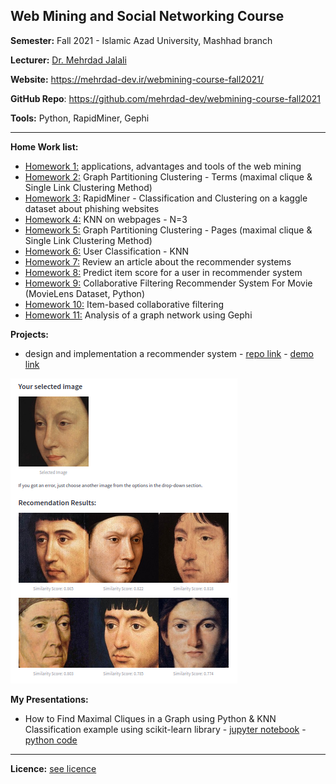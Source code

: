 ## Web Mining and Social Networking Course

**Semester:**  Fall 2021 - Islamic Azad University, Mashhad branch

**Lecturer:‌** [Dr. Mehrdad Jalali](https://scholar.google.com/citations?user=bRipP54AAAAJ&hl=en)

**Website:** https://mehrdad-dev.ir/webmining-course-fall2021/

**GitHub Repo**: https://github.com/mehrdad-dev/webmining-course-fall2021

**Tools:** Python, RapidMiner, Gephi

***

**Home Work list:**

- [Homework 1:](/homework1) applications, advantages and tools of the web mining
- [Homework 2:](/homework2) Graph Partitioning Clustering - Terms (maximal clique & Single Link Clustering Method)
- [Homework 3:](/homework3) RapidMiner - Classification and Clustering on a kaggle dataset about phishing websites
- [Homework 4:](/homework4) KNN on webpages - N=3
- [Homework 5:](/homework5) Graph Partitioning Clustering - Pages (maximal clique & Single Link Clustering Method)
- [Homework 6:](/homework6) User Classification - KNN
- [Homework 7:](/homework7) Review an article about the recommender systems
- [Homework 8:](/homework8) Predict item score for a user in recommender system
- [Homework 9:](/homework9) Collaborative Filtering Recommender System For Movie (MovieLens Dataset, Python)
- [Homework 10:](/homework10) Item-based collaborative filtering
- [Homework 11:](/homework11) Analysis of a graph network using Gephi 


**Projects:**
- design and implementation a recommender system - [repo link](https://github.com/mehrdad-dev/Portrait-Painting-Recommendation) - [demo link](https://share.streamlit.io/mehrdad-dev/portrait-painting-recommendation/main/app.py)

![mehrdad mohammdian](/assets/project.png)


**My Presentations:**
- How to Find Maximal Cliques in a Graph using Python & ​KNN Classification example using scikit-learn library - [jupyter notebook](./presentations/presentation1.ipynb) - [python code](./presentations/presentation1.py)


***
**Licence:** [see licence](https://github.com/mehrdad-dev/webmining-course-fall2021/blob/main/LICENSE) 
